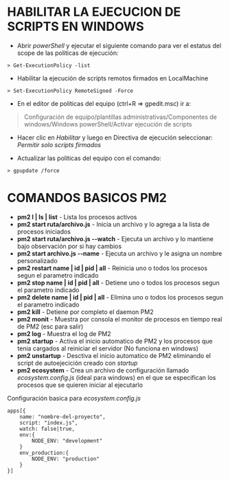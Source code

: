 # HABILITAR LA EJECUCION DE SCRIPTS EN WINDOWS

* Abrir *powerShell* y ejecutar el siguiente comando para ver el estatus del scope de las politicas de ejecución:
```
> Get-ExecutionPolicy -list
```

* Habilitar la ejecución de scripts remotos firmados en LocalMachine
```
> Set-ExecutionPolicy RemoteSigned -Force
```

* En el editor de politicas del equipo (ctrl+R => gpedit.msc) ir a:
> Configuración de equipo/plantillas administrativas/Componentes de windows/Windows powerShell/Activar ejecución de scripts

* Hacer clic en *Habilitar* y luego en Directiva de ejecución seleccionar: *Permitir solo scripts firmados*

* Actualizar las politicas del equipo con el comando:
```
> gpupdate /force
```

# COMANDOS BASICOS PM2

* **pm2 l | ls | list** - Lista los procesos activos
* **pm2 start ruta/archivo.js** - Inicia un archivo y lo agrega a la lista de procesos iniciados 
* **pm2 start ruta/archivo.js --watch** - Ejecuta un archivo y lo mantiene bajo observación por si hay cambios
* **pm2 start archivo.js --name** - Ejecuta un archivo y le asigna un nombre personalizado
* **pm2 restart name | id | pid | all** - Reinicia uno o todos los procesos segun el parametro indicado
* **pm2 stop name | id | pid | all** - Detiene uno o todos los procesos segun el parametro indicado
* **pm2 delete name | id | pid | all** - Elimina uno o todos los procesos segun el parametro indicado
* **pm2 kill** - Detiene por completo el daemon PM2
* **pm2 monit** - Muestra por consola el monitor de procesos en tiempo real de PM2 (esc para salir)
* **pm2 log** - Muestra el log de PM2
* **pm2 startup** -  Activa el inicio automatico de PM2 y los procesos que tenia cargados al reiniciar el servidor (No funciona en windows)
* **pm2 unstartup** -  Desctiva el inicio automatico de PM2 eliminando el script de autoejecición creado con _startup_
* **pm2 ecosystem** - Crea un archivo de configuración llamado _ecosystem.config.js_ (ideal para windows) en el que se especifican los procesos que se quieren iniciar al ejecutarlo

Configuración basica para _ecosystem.config.js_
```
apps[{
    name: "nombre-del-proyecto",
    script: "index.js",
    watch: false|true,
    env:{
        NODE_ENV: "development"
    }
    env_production:{
        NODE_ENV: "production"
    }
}]
```